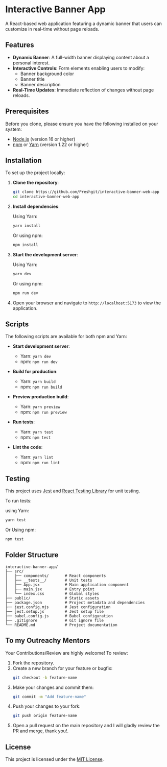 # Interactive Banner App

A React-based web application featuring a dynamic banner that users can customize in real-time without page reloads.

## Features

- **Dynamic Banner**: A full-width banner displaying content about a personal interest.
- **Interactive Controls**: Form elements enabling users to modify:
  - Banner background color
  - Banner title
  - Banner description
- **Real-Time Updates**: Immediate reflection of changes without page reloads.

## Prerequisites

Before you clone, please ensure you have the following installed on your system:

- [Node.js](https://nodejs.org/) (version 16 or higher)
- [npm](https://www.npmjs.com/) or [Yarn](https://yarnpkg.com/) (version 1.22 or higher)

## Installation

To set up the project locally:

1. **Clone the repository**:

   ```bash
   git clone https://github.com/Preshgit/interactive-banner-web-app
   cd interactive-banner-web-app
   ```

2. **Install dependencies**:

   Using Yarn:

   ```bash
   yarn install
   ```

   Or using npm:

   ```bash
   npm install
   ```

3. **Start the development server**:

   Using Yarn:

   ```bash
   yarn dev
   ```

   Or using npm:

   ```bash
   npm run dev
   ```

4. Open your browser and navigate to `http://localhost:5173` to view the application.

## Scripts

The following scripts are available for both npm and Yarn:

- **Start development server**:

  - Yarn: `yarn dev`
  - npm: `npm run dev`

- **Build for production**:

  - Yarn: `yarn build`
  - npm: `npm run build`

- **Preview production build**:

  - Yarn: `yarn preview`
  - npm: `npm run preview`

- **Run tests**:

  - Yarn: `yarn test`
  - npm: `npm test`

- **Lint the code**:

  - Yarn: `yarn lint`
  - npm: `npm run lint`

## Testing

This project uses [Jest](https://jestjs.io/) and [React Testing Library](https://testing-library.com/) for unit testing.

To run tests:

using Yarn:

```bash
yarn test
```

Or Using npm:

```bash
npm test
```

## Folder Structure

```
interactive-banner-app/
├── src/
│   ├── components/       # React components
│   ├── __tests__/        # Unit tests
│   ├── App.jsx           # Main application component
│   ├── main.jsx          # Entry point
│   └── index.css         # Global styles
├── public/               # Static assets
├── package.json          # Project metadata and dependencies
├── jest.config.mjs       # Jest configuration
├── jest.setup.js         # Jest setup file
├── babel.config.js       # Babel configuration
├── .gitignore            # Git ignore file
└── README.md             # Project documentation
```

## To my Outreachy Mentors

Your Contributions/Review are highly welcome! To review:

1. Fork the repository.
2. Create a new branch for your feature or bugfix:
   ```bash
   git checkout -b feature-name
   ```
3. Make your changes and commit them:
   ```bash
   git commit -m "Add feature-name"
   ```
4. Push your changes to your fork:
   ```bash
   git push origin feature-name
   ```
5. Open a pull request on the main repository and I will gladly review the PR and merge, thank you!.

## License

This project is licensed under the [MIT License](https://opensource.org/licenses/MIT).
